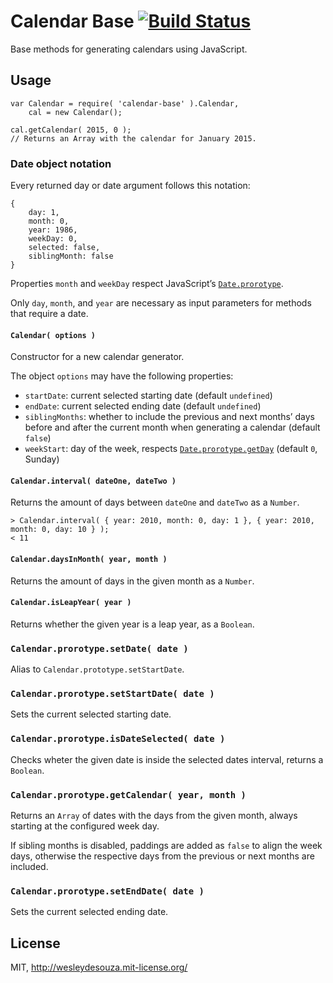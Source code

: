 # Calendar Base [![Build Status](https://travis-ci.org/WesleydeSouza/calendar-base.svg?branch=master)](https://travis-ci.org/WesleydeSouza/calendar-base)

Base methods for generating calendars using JavaScript.


## Usage

	var Calendar = require( 'calendar-base' ).Calendar,
		cal = new Calendar();

	cal.getCalendar( 2015, 0 );
	// Returns an Array with the calendar for January 2015.


### Date object notation

Every returned day or date argument follows this notation:

	{
		day: 1,
		month: 0,
		year: 1986,
		weekDay: 0,
		selected: false,
		siblingMonth: false
	}

Properties `month` and `weekDay` respect JavaScript’s [`Date.prorotype`](https://developer.mozilla.org/en-US/docs/Web/JavaScript/Reference/Global_Objects/Date/prototype).

Only `day`, `month`, and `year` are necessary as input parameters for methods that require a date.


#### `Calendar( options )`

Constructor for a new calendar generator.

The object `options` may have the following properties:

* `startDate`: current selected starting date (default `undefined`)
* `endDate`: current selected ending date (default `undefined`)
* `siblingMonths`: whether to include the previous and next months’ days before and after the current month when generating a calendar (default `false`)
* `weekStart`: day of the week, respects [`Date.prorotype.getDay`](https://developer.mozilla.org/en-US/docs/Web/JavaScript/Reference/Global_Objects/Date/getDay) (default `0`, Sunday)


#### `Calendar.interval( dateOne, dateTwo )`

Returns the amount of days between `dateOne` and `dateTwo` as a `Number`.

	> Calendar.interval( { year: 2010, month: 0, day: 1 }, { year: 2010, month: 0, day: 10 } );
	< 11


#### `Calendar.daysInMonth( year, month )`

Returns the amount of days in the given month as a `Number`.


#### `Calendar.isLeapYear( year )`

Returns whether the given year is a leap year, as a `Boolean`.


### `Calendar.prorotype.setDate( date )`

Alias to `Calendar.prototype.setStartDate`.


### `Calendar.prorotype.setStartDate( date )`

Sets the current selected starting date.


### `Calendar.prorotype.isDateSelected( date )`

Checks wheter the given date is inside the selected dates interval, returns a `Boolean`.


### `Calendar.prorotype.getCalendar( year, month )`

Returns an `Array` of dates with the days from the given month, always starting at the configured week day.

If sibling months is disabled, paddings are added as `false` to align the week days, otherwise the respective days from the previous or next months are included.


### `Calendar.prorotype.setEndDate( date )`

Sets the current selected ending date.


## License

MIT, http://wesleydesouza.mit-license.org/
